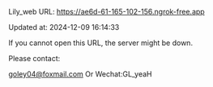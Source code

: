 Lily_web URL: https://ae6d-61-165-102-156.ngrok-free.app

Updated at: 2024-12-09 16:14:33

If you cannot open this URL, the server might be down.

Please contact: 

goley04@foxmail.com Or Wechat:GL_yeaH